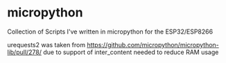 # micropython
Collection of Scripts I've written in micropython for the ESP32/ESP8266

urequests2 was taken from https://github.com/micropython/micropython-lib/pull/278/ due to support of inter_content needed to reduce RAM usage
